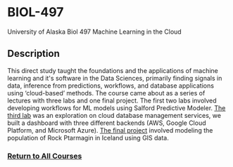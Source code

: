 # BIOL-497
University of Alaska Biol 497 Machine Learning in the Cloud

## Description
This direct study taught the foundations and the applications of machine learning and it's software in the
Data Sciences, primarily finding signals in data, inference from predictions, workflows, and
database applications using ‘cloud-based’ methods. The course came about as a series of lectures with three labs and one final project. 
The first two labs involved developing workflows for ML models using Salford Predictive Modeler. [The third lab](https://github.com/StefanoFochesatto/BIOL-497/blob/main/Coursework/Exploring%20Cloud%20Databases%20Lab.pdf) was an exploration on cloud database management services, we built a dashboard with three different backends (AWS, Google Cloud Platform, and Microsoft Azure). [The final project](https://github.com/StefanoFochesatto/BIOL-497/blob/main/Coursework/Final%20Project%20Files/ML_Final%20Project.pdf) involved modeling the population of Rock Ptarmagin in Iceland using GIS data.

### [Return to All Courses](https://github.com/StefanoFochesatto/Course-Work)
